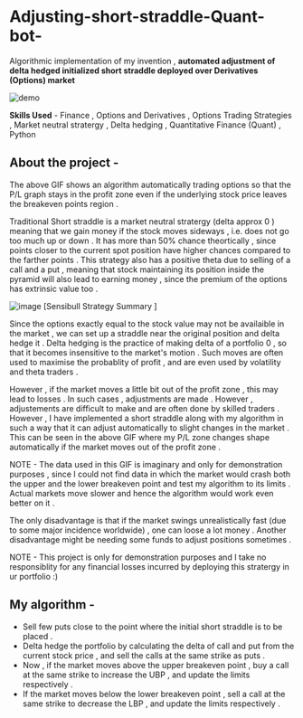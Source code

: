 # Adjusting-short-straddle-Quant-bot-
Algorithmic implementation of my invention , **automated adjustment of delta hedged initialized short straddle deployed over Derivatives (Options) market** 

![demo](https://user-images.githubusercontent.com/86561124/209945234-b9e96e77-0bf2-49ec-99c1-b412ca4d26a3.gif)

**Skills Used** - Finance , Options and Derivatives , Options Trading Strategies , Market neutral stratergy , Delta hedging , Quantitative Finance (Quant) , Python 

## About the project - 

The above GIF shows an algorithm automatically trading options so that the P/L graph stays in the profit zone even if the underlying stock price leaves the breakeven points region . 

Traditional Short straddle is a market neutral stratergy (delta approx 0 ) meaning that we gain money if the stock moves sideways , i.e. does not go too much up or down . It has more than 50% chance theortically , since points closer to the current spot position have higher chances compared to the farther points . This strategy also has a positive theta due to selling of a call and a put , meaning that stock maintaining its position inside the pyramid will also lead to earning money , since the premium of the options has extrinsic value too . 

![image](https://user-images.githubusercontent.com/86561124/209947331-230b66a2-1b8f-4cff-9497-179f77bf5346.png)
[Sensibull Strategy Summary ] 

Since the options exactly equal to the stock value may not be availaible in the market , we can set up a straddle near the original position and delta hedge it . Delta hedging is the practice of making delta of a portfolio 0 , so that it becomes insensitive to the market's motion . Such moves are often used to maximise the probablity of profit , and are even used by volatility and theta traders . 

However , if the market moves a little bit out of the profit zone , this may lead to losses . In such cases , adjustments are made . However , adjustements are difficult to make and are often done by skilled traders . However , I have implemented a short straddle along with my algorithm in such a way that it can adjust automatically to slight changes in the market . This can be seen in the above GIF where my P/L zone changes shape automatically if the market moves out of the profit zone .  

NOTE - The data used in this GIF is imaginary and only for demonstration purposes , since I could not find data in which the market would crash both the upper and the lower breakeven point and test my algorithm to its limits . Actual markets move slower and hence the algorithm would work even better on it . 

The only disadvantage is that if the market swings unrealistically fast (due to some major incidence worldwide) , one can loose a lot money . Another disadvantage might be needing some funds to adjust positions sometimes . 

NOTE - This project is only for demonstration purposes and I take no responsiblity for any financial losses incurred by deploying this stratergy in ur portfolio :) 

## My algorithm - 

* Sell few puts close to the point where the initial short straddle is to be placed .
* Delta hedge the portfolio by calculating the delta of call and put from the current stock price , and sell the calls at the same strike as puts . 
* Now , if the market moves above the upper breakeven point , buy a call at the same strike to increase the UBP , and update the limits respectively .
* If the market moves below the lower breakeven point , sell a call at the same strike to decrease the LBP , and update the limits respectively .




